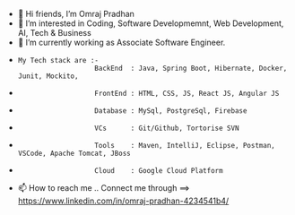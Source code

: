 - 👋  Hi friends, I’m Omraj Pradhan
- 👀 I’m interested in Coding, Software Developmemnt, Web Development, AI, Tech & Business
- 🌱 I’m currently working as Associate Software Engineer.
-     My Tech stack are :-
                         BackEnd  : Java, Spring Boot, Hibernate, Docker, Junit, Mockito,
-                        FrontEnd : HTML, CSS, JS, React JS, Angular JS
-                        Database : MySql, PostgreSql, Firebase
-                        VCs      : Git/Github, Tortorise SVN
-                        Tools    : Maven, IntelliJ, Eclipse, Postman, VSCode, Apache Tomcat, JBoss
-                        Cloud    : Google Cloud Platform
  
- 📫 How to reach me .. Connect me through ==> https://www.linkedin.com/in/omraj-pradhan-4234541b4/

<!---
om-hub98/om-hub98 is a ✨ special ✨ repository because its `README.md` (this file) appears on your GitHub profile.
You can click the Preview link to take a look at your changes.
--->
